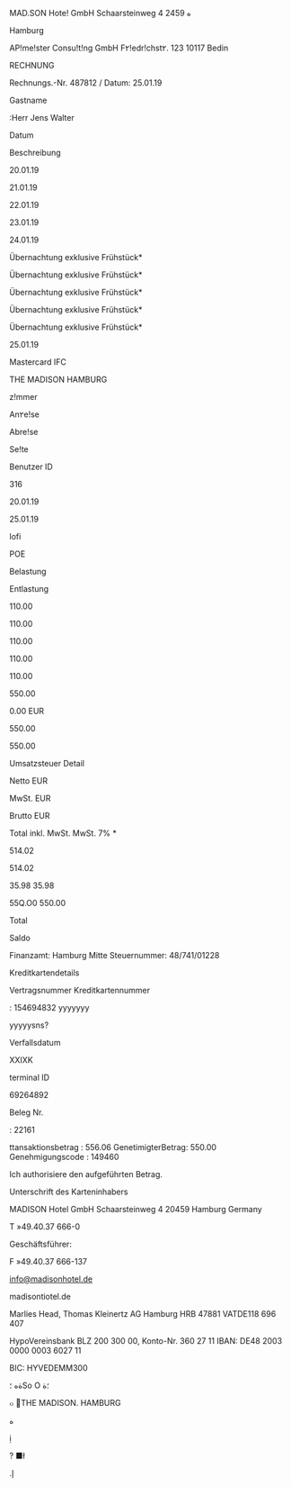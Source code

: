 MAD.SON Hote! GmbH  Schaarsteinweg 4 2459 ه

Hamburg

AP!me!ster Consu!t!ng  GmbH
F٢!edr!chst٢. 123
10117  Bedin

RECHNUNG

Rechnungs.-Nr. 487812  /
Datum:  25.01.19

Gastname

:Herr Jens Walter

Datum

Beschreibung

20.01.19

21.01.19

22.01.19

23.01.19

24.01.19

Übernachtung  exklusive  Frühstück*

Übernachtung  exklusive  Frühstück*

Übernachtung  exklusive  Frühstück*

Übernachtung exklusive  Frühstück*

Übernachtung exklusive  Frühstück*

25.01.19

Mastercard  IFC

THE
MADISON
HAMBURG

z!mmer

An٢e!se

Abre!se

Se!te

Benutzer  ID

316

20.01.19

25.01.19

lofi

POE

Belastung

Entlastung

110.00

110.00

110.00

110.00

110.00

550.00

0.00  EUR

550.00

550.00

Umsatzsteuer  Detail

Netto  EUR

MwSt.  EUR

Brutto  EUR

Total  inkl.  MwSt.
MwSt.  7%  *

514.02

514.02

35.98
35.98

55Q.O0
550.00

Total

Saldo

Finanzamt:  Hamburg  Mitte
Steuernummer:  48/741/01228

Kreditkartendetails

Vertragsnummer
Kreditkartennummer

: 154694832
yyyyyyy

yyyyysns?

Verfallsdatum

XXIXK

terminal  ID

69264892

Beleg  Nr.

:  22161

ttansaktionsbetrag  :  556.06
GenetimigterBetrag:  550.00
Genehmigungscode  :  149460

Ich  authorisiere den  aufgeführten  Betrag.

Unterschrift des  Karteninhabers

MADISON Hotel GmbH
Schaarsteinweg 4
20459 Hamburg
Germany

T »49.40.37 666-0

Geschäftsführer:

F »49.40.37 666-137

info@madisonhotel.de

madisontiotel.de

Marlies Head, Thomas Kleinertz
AG Hamburg HRB 47881
VATDE118 696 407

HypoVereinsbank
BLZ 200 300 00, Konto-Nr. 360 27 11
IBAN: DE48 2003 0000 0003 6027 11

BIC: HYVEDEMM300

ةه
؛So
О
؛ة

๐
THE
MADISON.
HAMBURG

ه

ị

?
■ł

.إ

